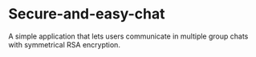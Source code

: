 # Secure-and-easy-chat
A simple application that lets users communicate in multiple group chats with symmetrical RSA encryption.
